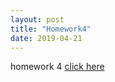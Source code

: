 ```yaml
---
layout: post
title: "Homework4"
date: 2019-04-21
---
```

homework 4 [click here]({{site.baseurl}}/assets/hw4.pdf)
